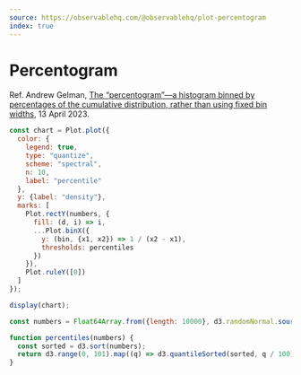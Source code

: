 ```yaml
---
source: https://observablehq.com/@observablehq/plot-percentogram
index: true
---
```


# Percentogram

Ref. Andrew Gelman, [The “percentogram”—a histogram binned by percentages of the cumulative distribution, rather than using fixed bin widths](https://statmodeling.stat.columbia.edu/2023/04/13/the-percentogram-a-histogram-binned-by-percentages-of-the-cumulative-distribution-rather-than-using-fixed-bin-widths/), 13 April 2023.

```js echo
const chart = Plot.plot({
  color: {
    legend: true,
    type: "quantize",
    scheme: "spectral",
    n: 10,
    label: "percentile"
  },
  y: {label: "density"},
  marks: [
    Plot.rectY(numbers, {
      fill: (d, i) => i,
      ...Plot.binX({
        y: (bin, {x1, x2}) => 1 / (x2 - x1),
        thresholds: percentiles
      })
    }),
    Plot.ruleY([0])
  ]
});

display(chart);
```

```js echo
const numbers = Float64Array.from({length: 10000}, d3.randomNormal.source(d3.randomLcg(3))());
```

```js echo
function percentiles(numbers) {
  const sorted = d3.sort(numbers);
  return d3.range(0, 101).map((q) => d3.quantileSorted(sorted, q / 100));
}
```
